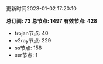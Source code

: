 更新时间2023-01-02 17:20:10

**总订阅: 73**
**总节点: 1497**
**有效节点: 428**
- trojan节点: 40
- v2ray节点: 229
- ss节点: 158
- ssr节点: 1

